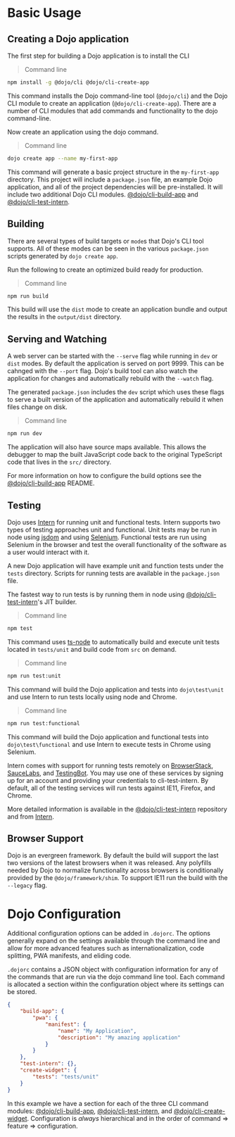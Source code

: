# Basic Usage

## Creating a Dojo application

The first step for building a Dojo application is to install the CLI

> Command line

```bash
npm install -g @dojo/cli @dojo/cli-create-app
```

This command installs the Dojo command-line tool (`@dojo/cli`) and the Dojo CLI module to create an application (`@dojo/cli-create-app`). There are a number of CLI modules that add commands and functionality to the dojo command-line.

Now create an application using the dojo command.

> Command line

```bash
dojo create app --name my-first-app
```

This command will generate a basic project structure in the `my-first-app` directory. This project will include a `package.json` file, an example Dojo application, and all of the project dependencies will be pre-installed. It will include two additional Dojo CLI modules. [@dojo/cli-build-app](https://github.com/dojo/cli-build-app) and [@dojo/cli-test-intern](https://github.com/dojo/cli-test-intern).

## Building

There are several types of build targets or `mode`s that Dojo's CLI tool supports. All of these modes can be seen in the various `package.json` scripts generated by `dojo create app`.

Run the following to create an optimized build ready for production.

> Command line

```bash
npm run build
```

This build will use the `dist` mode to create an application bundle and output the results in the `output/dist` directory.

## Serving and Watching

A web server can be started with the `--serve` flag while running in `dev` or `dist` modes. By default the application is served on port 9999. This can be cahnged with the `--port` flag. Dojo's build tool can also watch the application for changes and automatically rebuild with the `--watch` flag.

The generated `package.json` includes the `dev` script which uses these flags to serve a built version of the application and automatically rebuild it when files change on disk.

> Command line

```bash
npm run dev
```

The application will also have source maps available. This allows the debugger to map the built JavaScript code back to the original TypeScript code that lives in the `src/` directory.

For more information on how to configure the build options see the [@dojo/cli-build-app](https://github.com/dojo/cli-build-app/blob/master/README.md#configuration) README.

## Testing

Dojo uses [Intern](https://theintern.io/) for running unit and functional tests. Intern supports two types of testing approaches unit and functional. Unit tests may be run in node using [jsdom](https://github.com/jsdom/jsdom) and using [Selenium](https://www.seleniumhq.org/). Functional tests are run using Selenium in the browser and test the overall functionality of the software as a user would interact with it.

A new Dojo application will have example unit and function tests under the `tests` directory. Scripts for running tests are available in the `package.json` file.

The fastest way to run tests is by running them in node using [@dojo/cli-test-intern](https://github.com/dojo/cli-test-intern)'s JIT builder.

> Command line

```bash
npm test
```

This command uses [ts-node](https://www.npmjs.com/package/ts-node) to automatically build and execute unit tests located in `tests/unit` and build code from `src` on demand.

> Command line

```bash
npm run test:unit
```

This command will build the Dojo application and tests into `dojo\test\unit` and use Intern to run tests locally using node and Chrome.

> Command line

```bash
npm run test:functional
```

This command will build the Dojo application and functional tests into `dojo\test\functional` and use Intern to execute tests in Chrome using Selenium.

Intern comes with support for running tests remotely on [BrowserStack](https://www.browserstack.com), [SauceLabs](https://saucelabs.com/), and [TestingBot](https://testingbot.com/). You may use one of these services by signing up for an account and providing your credentials to cli-test-intern. By default, all of the testing services will run tests against IE11, Firefox, and Chrome.

More detailed information is available in the [@dojo/cli-test-intern](https://github.com/dojo/cli-test-intern) repository and from [Intern](https://theintern.io/).

## Browser Support

Dojo is an evergreen framework. By default the build will support the last two versions of the latest browsers when it was released. Any polyfills needed by Dojo to normalize functionality across browsers is conditionally provided by the `@dojo/framework/shim`. To support IE11 run the build with the `--legacy` flag.

# Dojo Configuration

Additional configuration options can be added in `.dojorc`. The options generally expand on the settings available through the command line and allow for more advanced features such as internationalization, code splitting, PWA manifests, and eliding code.

`.dojorc` contains a JSON object with configuration information for any of the commands that are run via the dojo command line tool. Each command is allocated a section within the configuration object where its settings can be stored.

```json
{
	"build-app": {
		"pwa": {
			"manifest": {
				"name": "My Application",
				"description": "My amazing application"
			}
		}
	},
	"test-intern": {},
	"create-widget": {
		"tests": "tests/unit"
	}
}
```

In this example we have a section for each of the three CLI command modules: [@dojo/cli-build-app](https://github.com/dojo/cli-build-app/), [@dojo/cli-test-intern](https://github.com/dojo/cli-test-intern), and [@dojo/cli-create-widget](https://github.com/dojo/cli-create-widget). Configuration is _always_ hierarchical and in the order of command => feature => configuration.
